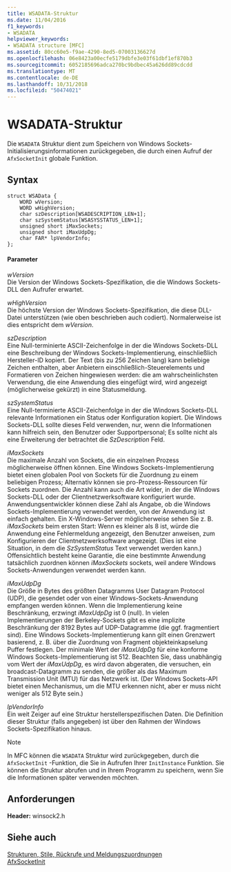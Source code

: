 ```yaml
---
title: WSADATA-Struktur
ms.date: 11/04/2016
f1_keywords:
- WSADATA
helpviewer_keywords:
- WSADATA structure [MFC]
ms.assetid: 80cc60e5-f9ae-4290-8ed5-07003136627d
ms.openlocfilehash: 06e8423a00ecfe5179dbfe3e03f61dbf1ef870b3
ms.sourcegitcommit: 6052185696adca270bc9bdbec45a626dd89cdcdd
ms.translationtype: MT
ms.contentlocale: de-DE
ms.lasthandoff: 10/31/2018
ms.locfileid: "50474021"
---
```

# <a name="wsadata-structure"></a>WSADATA-Struktur

Die `WSADATA` Struktur dient zum Speichern von Windows Sockets-Initialisierungsinformationen zurückgegeben, die durch einen Aufruf der `AfxSocketInit` globale Funktion.

## <a name="syntax"></a>Syntax

```
struct WSAData {
    WORD wVersion;
    WORD wHighVersion;
    char szDescription[WSADESCRIPTION_LEN+1];
    char szSystemStatus[WSASYSSTATUS_LEN+1];
    unsigned short iMaxSockets;
    unsigned short iMaxUdpDg;
    char FAR* lpVendorInfo;
};
```

#### <a name="parameters"></a>Parameter

*wVersion*<br/>
Die Version der Windows Sockets-Spezifikation, die die Windows Sockets-DLL den Aufrufer erwartet.

*wHighVersion*<br/>
Die höchste Version der Windows Sockets-Spezifikation, die diese DLL-Datei unterstützen (wie oben beschrieben auch codiert). Normalerweise ist dies entspricht dem *wVersion*.

*szDescription*<br/>
Eine Null-terminierte ASCII-Zeichenfolge in der die Windows Sockets-DLL eine Beschreibung der Windows Sockets-Implementierung, einschließlich Hersteller-ID kopiert. Der Text (bis zu 256 Zeichen lang) kann beliebige Zeichen enthalten, aber Anbietern einschließlich-Steuerelements und Formatieren von Zeichen hingewiesen werden: die am wahrscheinlichsten Verwendung, die eine Anwendung dies eingefügt wird, wird angezeigt (möglicherweise gekürzt) in eine Statusmeldung.

*szSystemStatus*<br/>
Eine Null-terminierte ASCII-Zeichenfolge in der die Windows Sockets-DLL relevante Informationen ein Status oder Konfiguration kopiert. Die Windows Sockets-DLL sollte dieses Feld verwenden, nur, wenn die Informationen kann hilfreich sein, den Benutzer oder Supportpersonal; Es sollte nicht als eine Erweiterung der betrachtet die *SzDescription* Feld.

*iMaxSockets*<br/>
Die maximale Anzahl von Sockets, die ein einzelnen Prozess möglicherweise öffnen können. Eine Windows Sockets-Implementierung bietet einen globalen Pool von Sockets für die Zuordnung zu einem beliebigen Prozess; Alternativ können sie pro-Prozess-Ressourcen für Sockets zuordnen. Die Anzahl kann auch die Art wider, in der die Windows Sockets-DLL oder der Clientnetzwerksoftware konfiguriert wurde. Anwendungsentwickler können diese Zahl als Angabe, ob die Windows Sockets-Implementierung verwendet werden, von der Anwendung ist einfach gehalten. Ein X-Windows-Server möglicherweise sehen Sie z. B. *iMaxSockets* beim ersten Start: Wenn es kleiner als 8 ist, würde die Anwendung eine Fehlermeldung angezeigt, den Benutzer anweisen, zum Konfigurieren der Clientnetzwerksoftware angezeigt. (Dies ist eine Situation, in dem die *SzSystemStatus* Text verwendet werden kann.) Offensichtlich besteht keine Garantie, die eine bestimmte Anwendung tatsächlich zuordnen können *iMaxSockets* sockets, weil andere Windows Sockets-Anwendungen verwendet werden kann.

*iMaxUdpDg*<br/>
Die Größe in Bytes des größten Datagramms User Datagram Protocol (UDP), die gesendet oder von einer Windows-Sockets-Anwendung empfangen werden können. Wenn die Implementierung keine Beschränkung, erzwingt *iMaxUdpDg* ist 0 (null). In vielen Implementierungen der Berkeley-Sockets gibt es eine implizite Beschränkung der 8192 Bytes auf UDP-Datagramme (die ggf. fragmentiert sind). Eine Windows Sockets-Implementierung kann gilt einen Grenzwert basierend, z. B. über die Zuordnung von Fragment objekteinkapselung Puffer festlegen. Der minimale Wert der *iMaxUdpDg* für eine konforme Windows Sockets-Implementierung ist 512. Beachten Sie, dass unabhängig vom Wert der *iMaxUdpDg*, es wird davon abgeraten, die versuchen, ein broadcast-Datagramm zu senden, die größer als das Maximum Transmission Unit (MTU) für das Netzwerk ist. (Der Windows Sockets-API bietet einen Mechanismus, um die MTU erkennen nicht, aber er muss nicht weniger als 512 Byte sein.)

*lpVendorInfo*<br/>
Ein weit Zeiger auf eine Struktur herstellerspezifischen Daten. Die Definition dieser Struktur (falls angegeben) ist über den Rahmen der Windows Sockets-Spezifikation hinaus.

> [!NOTE]
>  In MFC können die `WSADATA` Struktur wird zurückgegeben, durch die `AfxSocketInit` -Funktion, die Sie in Aufrufen Ihrer `InitInstance` Funktion. Sie können die Struktur abrufen und in Ihrem Programm zu speichern, wenn Sie die Informationen später verwenden möchten.

## <a name="requirements"></a>Anforderungen

**Header:** winsock2.h

## <a name="see-also"></a>Siehe auch

[Strukturen, Stile, Rückrufe und Meldungszuordnungen](../../mfc/reference/structures-styles-callbacks-and-message-maps.md)<br/>
[AfxSocketInit](../../mfc/reference/application-information-and-management.md#afxsocketinit)

